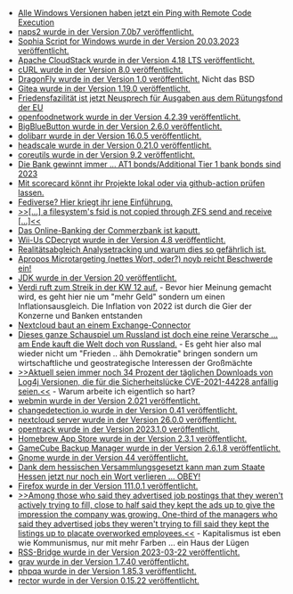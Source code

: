 * [Alle Windows Versionen haben jetzt ein Ping with Remote Code Execution](http://blog.fefe.de/?ts=9ae6e3ea)
* [naps2 wurde in der Version 7.0b7 veröffentlicht.](https://github.com/cyanfish/naps2/releases/tag/v7.0b7)
* [Sophia Script for Windows wurde in der Version 20.03.2023 veröffentlicht.](https://github.com/farag2/Sophia-Script-for-Windows/releases/tag/6.4.2)
* [Apache CloudStack wurde in der Version 4.18 LTS veröffentlicht.](https://www.phoronix.com/news/Apache-CloudStack-4.18-LTS)
* [cURL wurde in der Version 8.0 veröffentlicht.](https://www.phoronix.com/news/curl-8.0-Released)
* [DragonFly wurde in der Version 1.0 veröffentlicht.](https://www.phoronix.com/news/Dragonflydb-1.0-Released) Nicht das BSD
* [Gitea wurde in der Version 1.19.0 veröffentlicht.](https://github.com/go-gitea/gitea/releases/tag/v1.19.0)
* [Friedensfazilität ist jetzt Neusprech für Ausgaben aus dem Rütungsfond der EU](http://blog.fefe.de/?ts=9ae696f4)
* [openfoodnetwork wurde in der Version 4.2.39 veröffentlicht.](https://github.com/openfoodfoundation/openfoodnetwork/releases/tag/v4.2.39)
* [BigBlueButton wurde in der Version 2.6.0 veröffentlicht.](https://github.com/bigbluebutton/bigbluebutton/releases/tag/v2.6.0)
* [dolibarr wurde in der Version 16.0.5 veröffentlicht.](https://github.com/Dolibarr/dolibarr/releases/tag/16.0.5)
* [headscale wurde in der Version 0.21.0 veröffentlicht.](https://github.com/juanfont/headscale/releases/tag/v0.21.0)
* [coreutils wurde in der Version 9.2 veröffentlicht.](https://lwn.net/Articles/926676/)
* [Die Bank gewinnt immer ... AT1 bonds/Additional Tier 1 bank bonds sind 2023](http://blog.fefe.de/?ts=9ae7b682)
* [Mit scorecard könnt ihr Projekte lokal oder via github-action prüfen lassen.](https://opensource.com/article/23/3/open-source-security-scorecard)
* [Fediverse? Hier kriegt ihr iene Einführung.](https://opensource.com/article/23/3/tour-the-fediverse)
* [>>[...] a filesystem's fsid is not copied through ZFS send and receive [...]<<](https://utcc.utoronto.ca/~cks/space/blog/linux/ZFSAndNFSFilesystemIDs)
* [Das Online-Banking der Commerzbank ist kaputt.](https://www.borncity.com/blog/2023/03/22/commerzbank-online-banking-massive-probleme-mit-dns-records-mrz-2023/)
* [Wii-Us CDecrypt wurde in der Version 4.8 veröffentlicht.](https://wiidatabase.de/cdecrypt-v4-8/)
* [Realitätsabgleich Analysetracking und warum dies so gefährlich ist.](https://www.kuketz-blog.de/meinung-es-gibt-kein-grundrecht-auf-analyse-ttdsg-teil5/)
* [Apropos Microtargeting (nettes Wort, oder?) noyb reicht Beschwerde ein!](https://netzpolitik.org/2023/politische-parteien-noyb-reicht-beschwerden-wegen-microtargeting-ein/)
* [JDK wurde in der Version 20 veröffentlicht.](https://lwn.net/Articles/926781/)
* [Verdi ruft zum Streik in der KW 12 auf.](https://www1.wdr.de/nachrichten/verdi-warnstreik-oeffentlicher-dienst-nrw-100.html) - Bevor hier Meinung gemacht wird, es geht hier nie um "mehr Geld" sondern um einen Inflationsausgleich. Die Inflation von 2022 ist durch die Gier der Konzerne und Banken entstanden
* [Nextcloud baut an einem Exchange-Connector](https://nextcloud.com/blog/join-our-beta-program-for-the-nextcloud-exchange-connector/)
* [Dieses ganze Schauspiel um Russland ist doch eine reine Verarsche ... am Ende kauft die Welt doch von Russland.](https://netzfrauen.org/2023/03/21/uranium-2/) - Es geht hier also mal wieder nicht um "Frieden .. ähh Demokratie" bringen sondern um wirtschaftliche und geostrategische Interessen der Großmächte
* [>>Aktuell seien immer noch 34 Prozent der täglichen Downloads von Log4j Versionen, die für die Sicherheitslücke CVE-2021-44228 anfällig seien.<<](http://blog.fefe.de/?ts=9ae4ef0f) - Warum arbeite ich eigentlich so hart?
* [webmin wurde in der Version 2.021 veröffentlicht.](https://github.com/webmin/webmin/releases/tag/2.021)
* [changedetection.io wurde in der Version 0.41 veröffentlicht.](https://github.com/dgtlmoon/changedetection.io/releases/tag/0.41)
* [nextcloud server wurde in der Version 26.0.0 veröffentlicht.](https://github.com/nextcloud/server/releases/tag/v26.0.0)
* [opentrack wurde in der Version 2023.1.0 veröffentlicht.](https://github.com/opentrack/opentrack/releases/tag/opentrack-2023.1.0)
* [Homebrew App Store wurde in der Version 2.3.1 veröffentlicht.](https://wiidatabase.de/homebrew-app-store-v2-3-1/)
* [GameCube Backup Manager wurde in der Version 2.6.1.8 veröffentlicht.](https://wiidatabase.de/gamecube-backup-manager-v2-6-1-8/)
* [Gnome wurde in der Version 44 veröffentlicht.](https://lwn.net/Articles/926856/)
* [Dank dem hessischen Versammlungsgesetzt kann man zum Staate Hessen jetzt nur noch ein Wort verlieren ... OBEY!](https://netzpolitik.org/2023/videoueberwachung-auf-demos-hessen-verabschiedet-umstrittenes-versammlungsgesetz/)
* [Firefox wurde in der Version 111.0.1 veröffentlicht.](https://www.borncity.com/blog/2023/03/22/firefox-111-0-1-freigegeben/)
* [>>Among those who said they advertised job postings that they weren't actively trying to fill, close to half said they kept the ads up to give the impression the company was growing. One-third of the managers who said they advertised jobs they weren't trying to fill said they kept the listings up to placate overworked employees.<<](http://blog.fefe.de/?ts=9ae5d253) - Kapitalismus ist eben wie Kommunismus, nur mit mehr Farben ... ein Haus der Lügen
* [RSS-Bridge wurde in der Version 2023-03-22 veröffentlicht.](https://github.com/RSS-Bridge/rss-bridge/releases/tag/2023-03-22)
* [grav wurde in der Version 1.7.40 veröffentlicht.](https://github.com/getgrav/grav/releases/tag/1.7.40)
* [phpqa wurde in der Version 1.85.3 veröffentlicht.](https://github.com/jakzal/phpqa/releases/tag/v1.85.3)
* [rector wurde in der Version 0.15.22 veröffentlicht.](https://github.com/rectorphp/rector/releases/tag/0.15.22)

